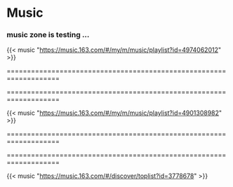 # Music



### music zone is testing ... 

{{< music "https://music.163.com/#/my/m/music/playlist?id=4974062012" >}}

===================================================================

===================================================================

{{< music "https://music.163.com/#/my/m/music/playlist?id=4901308982" >}}

===================================================================

===================================================================

{{< music "https://music.163.com/#/discover/toplist?id=3778678" >}}
